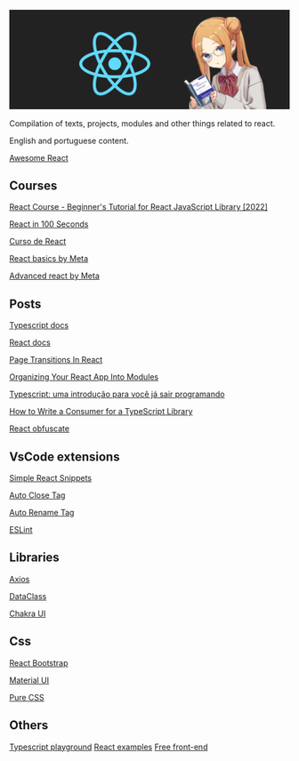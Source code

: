 ![banner](https://raw.githubusercontent.com/teixeirazeus/React-handbook/main/readme_assets/banner.png)

Compilation of texts, projects, modules and other things related to react. 

English and portuguese content.

[Awesome React](https://github.com/enaqx/awesome-react)

## Courses
[React Course - Beginner's Tutorial for React JavaScript Library [2022]](https://youtu.be/bMknfKXIFA8)

[React in 100 Seconds](https://youtu.be/Tn6-PIqc4UM)

[Curso de React](https://www.youtube.com/playlist?list=PLnDvRpP8BneyVA0SZ2okm-QBojomniQVO)

[React basics by Meta](https://www.coursera.org/learn/react-basics)

[Advanced react by Meta](https://www.coursera.org/learn/advanced-react)

## Posts

[Typescript docs](https://www.typescriptlang.org/docs/)

[React docs](https://reactjs.org/docs/getting-started.html)

[Page Transitions In React](https://dev.to/joserfelix/page-transitions-in-react-1c8g)

[Organizing Your React App Into Modules](https://dev.to/jack/organizing-your-react-app-into-modules-d6n)

[Typescript: uma introdução para você já sair programando](https://blog.geekhunter.com.br/introducao-a-typescript/)

[How to Write a Consumer for a TypeScript Library](https://www.tsmean.com/articles/how-to-write-a-typescript-library/local-consumer/)

[React obfuscate](https://dev.to/hmintoh/react-obfuscate-hiding-source-code-from-developer-tools-4ci6)

## VsCode extensions

[Simple React Snippets](https://marketplace.visualstudio.com/items?itemName=burkeholland.simple-react-snippets)

[Auto Close Tag](https://marketplace.visualstudio.com/items?itemName=formulahendry.auto-close-tag)

[Auto Rename Tag](https://marketplace.visualstudio.com/items?itemName=formulahendry.auto-rename-tag)

[ESLint](https://marketplace.visualstudio.com/items?itemName=dbaeumer.vscode-eslint)

## Libraries

[Axios](https://axios-http.com/)

[DataClass](https://www.npmjs.com/package/dataclass)

[Chakra UI](https://chakra-ui.com/)


## Css

[React Bootstrap](https://react-bootstrap.github.io/)

[Material UI](https://material-ui.com/)

[Pure CSS](https://purecss.io/)


## Others 

[Typescript playground](https://www.typescriptlang.org/play)
[React examples](https://reactjsexample.com/)
[Free front-end](https://freefrontend.com/react-code-examples/)
